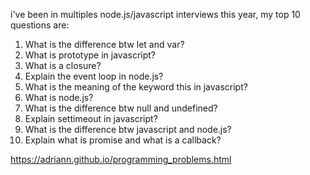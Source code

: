 i've been in multiples node.js/javascript interviews this year, my top 10 questions are:
  1. What is the difference btw let and var?
  2. What is prototype in javascript?
  3. What is a closure?
  4. Explain the event loop in node.js?
  5. What is the meaning of the keyword this in javascript?
  6. What is node.js?
  7. What is the difference btw null and undefined?
  8.  Explain settimeout in javascript?
  9. What is the difference btw javascript and node.js?
  10. Explain what is promise and what is a callback?

  https://adriann.github.io/programming_problems.html